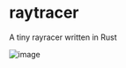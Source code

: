 # raytracer
A tiny rayracer written in Rust



<!-- ![alt text][sphere-and-plane]
[sphere-and-plane]: ./readme-png/sphere-and-plane.png?raw=true "Sphere and plane" -->

![image](https://raw.github.com/ericpko/raytracer/main/readme-png/sphere-and-plane.png)
